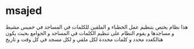 # msajed

هذا نظام يختص بتنظيم عمل الخطباء و الملقين للكلمات في المساجد في خميس مشيط و مساجدها
و يقوم النظام على تنظيم الكلمات في المساجد و الجوامع بحيث يكون هنالكعدد محدد و كلمات محددة لكل ملقي و لكل مسجد في كل وقت و تاريخ
